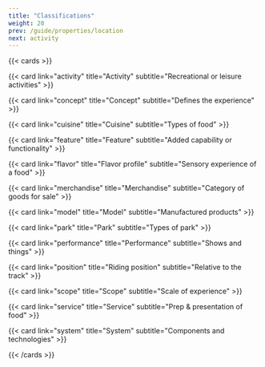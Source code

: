 ```yaml
---
title: "Classifications"
weight: 20
prev: /guide/properties/location
next: activity
---
```


{{< cards  >}}

  {{< card link="activity"  title="Activity" subtitle="Recreational or leisure activities" >}}

  {{< card link="concept"  title="Concept" subtitle="Defines the experience" >}}

  {{< card link="cuisine" title="Cuisine" subtitle="Types of food" >}}

  {{< card link="feature" title="Feature" subtitle="Added capability or functionality" >}}

  {{< card link="flavor" title="Flavor profile" subtitle="Sensory experience of a food" >}}

  {{< card link="merchandise" title="Merchandise" subtitle="Category of goods for sale" >}}

  {{< card link="model" title="Model" subtitle="Manufactured products" >}}

  {{< card link="park" title="Park" subtitle="Types of park" >}}

  {{< card link="performance" title="Performance" subtitle="Shows and things" >}}

  {{< card link="position" title="Riding position" subtitle="Relative to the track" >}}

  {{< card link="scope" title="Scope" subtitle="Scale of experience" >}}

  {{< card link="service" title="Service" subtitle="Prep & presentation of food" >}}

  {{< card link="system" title="System" subtitle="Components and technologies" >}}

{{< /cards >}}


